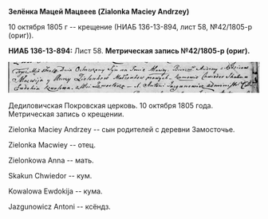 **Зелёнка Мацей Мацвеев (Zialonka Maciey Andrzey)**

10 октября 1805 г -- крещение (НИАБ 136-13-894, лист 58, №42/1805-р
(ориг)).

**НИАБ 136-13-894:** Лист 58. **Метрическая запись №42/1805-р (ориг).**

![](./media/222632db8aa126ecc83685963bef210953b8203e.png)

Дедиловичская Покровская церковь. 10 октября 1805 года. Метрическая
запись о крещении.

Zielonka Maciey Andrzey -- сын родителей с деревни Замосточье.

Zielonka Macwiey -- отец.

Zielonkowa Anna -- мать.

Skakun Chwiedor -- кум.

Kowalowa Ewdokija -- кума.

Jazgunowicz Antoni -- ксёндз.
